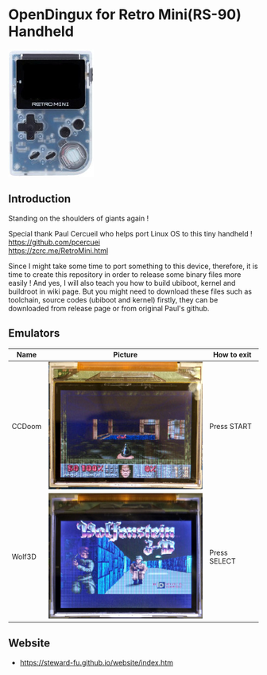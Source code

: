 # OpenDingux for Retro Mini(RS-90) Handheld
![Alt text](imgs/main.jpg)
  
## Introduction
Standing on the shoulders of giants again !   

Special thank Paul Cercueil who helps port Linux OS to this tiny handheld !  
https://github.com/pcercuei  
https://zcrc.me/RetroMini.html  

Since I might take some time to port something to this device, therefore, it is time to create this repository in order to release some binary files more easily ! And yes, I will also teach you how to build ubiboot, kernel and buildroot in wiki page. But you might need to download these files such as toolchain, source codes (ubiboot and kernel) firstly, they can be downloaded from release page or from original Paul's github.
  
## Emulators
| Name | Picture | How to exit |
| -----|---------|---------------------|
| CCDoom | ![Alt text](imgs/ccdoom.jpg) | Press START |
| Wolf3D | ![Alt text](imgs/wolf3d.jpg) | Press SELECT |

## Website
-  https://steward-fu.github.io/website/index.htm

